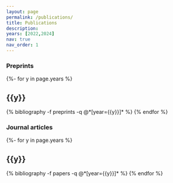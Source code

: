 ```yaml
---
layout: page
permalink: /publications/
title: Publications
description:
years: [2022,2024]
nav: true
nav_order: 1
---
```

<!-- _pages/publications.md -->

### Preprints

<div class="publications">

{%- for y in page.years %}
  <h2 class="year">{{y}}</h2>
  {% bibliography -f preprints -q @*[year={{y}}]* %}
{% endfor %}

</div>

### Journal articles

<div class="publications">

{%- for y in page.years %}
  <h2 class="year">{{y}}</h2>
  {% bibliography -f papers -q @*[year={{y}}]* %}
{% endfor %}

</div>
